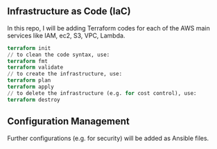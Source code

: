 ## Infrastructure as Code (IaC)
In this repo, I will be adding Terraform codes for each of the AWS main services like IAM, ec2, S3, VPC, Lambda.
```terraform
terraform init
// to clean the code syntax, use:
terraform fmt
terraform validate
// to create the infrastructure, use:
terraform plan
terraform apply
// to delete the infrastructure (e.g. for cost control), use:
terraform destroy
```
## Configuration Management
Further configurations (e.g. for security) will be added as Ansible files.
